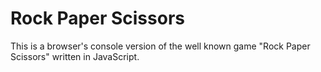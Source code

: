 # Rock Paper Scissors
This is a browser's console version of the well known game "Rock Paper Scissors" written in JavaScript.
